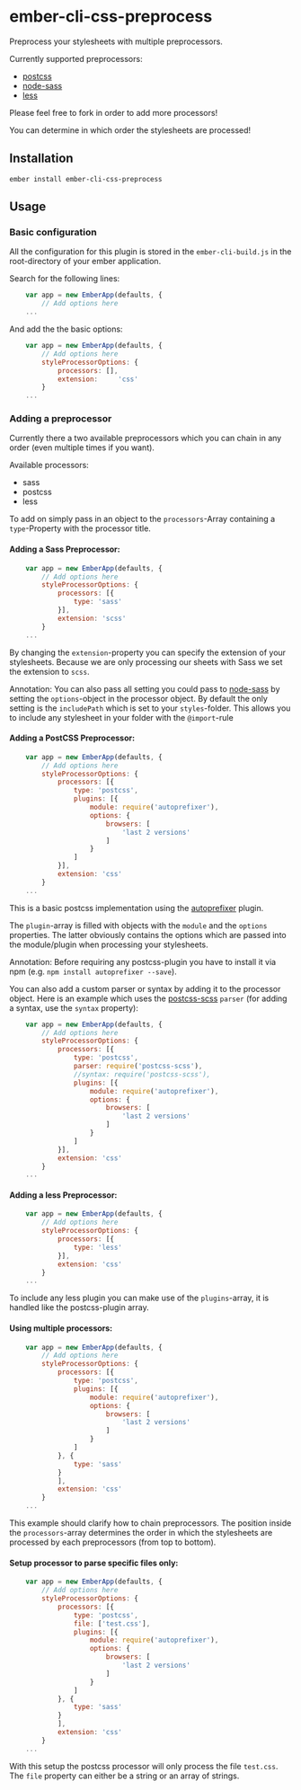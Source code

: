 # ember-cli-css-preprocess
Preprocess your stylesheets with multiple preprocessors.

Currently supported preprocessors:
- [postcss](https://github.com/postcss/postcss)
- [node-sass](https://www.npmjs.com/package/node-sass)
- [less](https://www.npmjs.com/package/less)

Please feel free to fork in order to add more processors!

You can determine in which order the stylesheets are processed!

## Installation

```shell
ember install ember-cli-css-preprocess
```

## Usage
### Basic configuration
All the configuration for this plugin is stored in the `ember-cli-build.js` in the root-directory of your ember application.

Search for the following lines:

```javascript
    var app = new EmberApp(defaults, {
        // Add options here
    ...
```

And add the the basic options:

```javascript
    var app = new EmberApp(defaults, {
        // Add options here
        styleProcessorOptions: {
            processors: [],
            extension:     'css'
        }
    ...
```

### Adding a preprocessor
Currently there a two available preprocessors which you can chain in any order (even multiple times if you want).

Available processors:
- sass
- postcss
- less

To add on simply pass in an object to the `processors`-Array containing a `type`-Property with the processor title.

#### Adding a Sass Preprocessor:

```javascript
    var app = new EmberApp(defaults, {
        // Add options here
        styleProcessorOptions: {
            processors: [{
                type: 'sass'
            }],
            extension: 'scss'
        }
    ...
```

By changing the `extension`-property you can specify the extension of your stylesheets. Because we are only processing our sheets with Sass we set the extension to `scss`.

Annotation: You can also pass all setting you could pass to [node-sass](https://github.com/sass/node-sass) by setting the `options`-object in the processor object. By default the only setting is the `includePath` which is set to your `styles`-folder. This allows you to include any stylesheet in your folder with the `@import`-rule

#### Adding a PostCSS Preprocessor:

```javascript
    var app = new EmberApp(defaults, {
        // Add options here
        styleProcessorOptions: {
            processors: [{
                type: 'postcss',
                plugins: [{
                    module: require('autoprefixer'),
                    options: {
                        browsers: [
                            'last 2 versions'
                        ]
                    }
                ]
            }],
            extension: 'css'
        }
    ...
```

This is a basic postcss implementation using the [autoprefixer](https://github.com/postcss/autoprefixer) plugin.

The `plugin`-array is filled with objects with the `module` and the `options` properties. The latter obviously contains the options which are passed into the module/plugin when processing your stylesheets.

Annotation: Before requiring any postcss-plugin you have to install it via npm (e.g. `npm install autoprefixer --save`).

You can also add a custom parser or syntax by adding it to the processor object. Here is an example which uses the [postcss-scss](https://github.com/postcss/postcss-scss) `parser` (for adding a syntax, use the `syntax` property):

```javascript
    var app = new EmberApp(defaults, {
        // Add options here
        styleProcessorOptions: {
            processors: [{
                type: 'postcss',
                parser: require('postcss-scss'),
                //syntax: require('postcss-scss'),
                plugins: [{
                    module: require('autoprefixer'),
                    options: {
                        browsers: [
                            'last 2 versions'
                        ]
                    }
                ]
            }],
            extension: 'css'
        }
    ...
```

#### Adding a less Preprocessor:

```javascript
    var app = new EmberApp(defaults, {
        // Add options here
        styleProcessorOptions: {
            processors: [{
                type: 'less'
            }],
            extension: 'css'
        }
    ...
```

To include any less plugin you can make use of the `plugins`-array, it is handled like the postcss-plugin array.

#### Using multiple processors:

```javascript
    var app = new EmberApp(defaults, {
        // Add options here
        styleProcessorOptions: {
            processors: [{
                type: 'postcss',
                plugins: [{
                    module: require('autoprefixer'),
                    options: {
                        browsers: [
                            'last 2 versions'
                        ]
                    }
                ]
            }, {
                type: 'sass'
            }
            ],
            extension: 'css'
        }
    ...
```

This example should clarify how to chain preprocessors. The position inside the `processors`-array determines the order in which the stylesheets are processed by each preprocessors (from top to bottom).

#### Setup processor to parse specific files only:

```javascript
    var app = new EmberApp(defaults, {
        // Add options here
        styleProcessorOptions: {
            processors: [{
                type: 'postcss',
                file: ['test.css'],
                plugins: [{
                    module: require('autoprefixer'),
                    options: {
                        browsers: [
                            'last 2 versions'
                        ]
                    }
                ]
            }, {
                type: 'sass'
            }
            ],
            extension: 'css'
        }
    ...
```

With this setup the postcss processor will only process the file `test.css`. The `file` property can either be a string or an array of strings.
